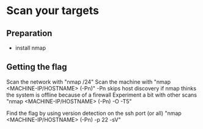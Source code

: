 # Scan your targets

## Preparation 

- install nmap



## Getting the flag

Scan the network with "nmap <NETWORK-IP>/24"
Scan the machine with "nmap <MACHINE-IP/HOSTNAME> (-Pn)" -Pn skips host discovery if nmap thinks the system is offline because of a firewall
Experiment a bit with other scans "nmap <MACHINE-IP/HOSTNAME> (-Pn) -O -T5"

Find the flag by using version detection on the ssh port (or all) "nmap <MACHINE-IP/HOSTNAME> (-Pn) -p 22 -sV"  
